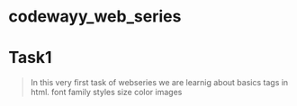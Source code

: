 # codewayy_web_series
# Task1
> In this very first task of webseries we are learnig about basics tags in html.
> font family
> styles
> size
> color
> images
  
      
